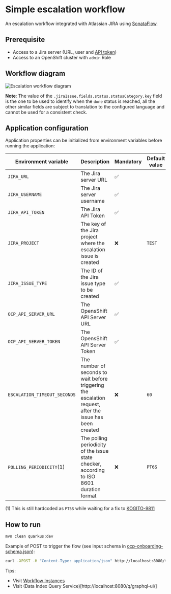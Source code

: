 # Simple escalation workflow
An escalation workflow integrated with Atlassian JIRA using [SonataFlow](https://sonataflow.org/serverlessworkflow/latest/index.html).

## Prerequisite
* Access to a Jira server (URL, user and [API token](https://support.atlassian.com/atlassian-account/docs/manage-api-tokens-for-your-atlassian-account/))
* Access to an OpenShift cluster with `admin` Role

## Workflow diagram
![Escalation workflow diagram](https://github.com/rhdhorchestrator/serverless-workflows/blob/v1.5.x/workflows/escalation/ticketEscalation.svg?raw=true)

**Note**:
The value of the `.jiraIssue.fields.status.statusCategory.key` field is the one to be used to identify when the `done` status is reached, all the other
similar fields are subject to translation to the configured language and cannot be used for a consistent check.

## Application configuration
Application properties can be initialized from environment variables before running the application:

| Environment variable  | Description | Mandatory | Default value |
|-----------------------|-------------|-----------|---------------|
| `JIRA_URL`            | The Jira server URL | ✅ | |
| `JIRA_USERNAME`       | The Jira server username | ✅ | |
| `JIRA_API_TOKEN`      | The Jira API Token | ✅ | |
| `JIRA_PROJECT`        | The key of the Jira project where the escalation issue is created | ❌ | `TEST` |
| `JIRA_ISSUE_TYPE`     | The ID of the Jira issue type to be created | ✅ | |
| `OCP_API_SERVER_URL`  | The OpensShift API Server URL | ✅ | |
| `OCP_API_SERVER_TOKEN`| The OpensShift API Server Token | ✅ | |
| `ESCALATION_TIMEOUT_SECONDS` | The number of seconds to wait before triggering the escalation request, after the issue has been created | ❌ | `60` |
| `POLLING_PERIODICITY`(1) | The polling periodicity of the issue state checker, according to ISO 8601 duration format | ❌ | `PT6S` |

(1) This is still hardcoded as `PT5S` while waiting for a fix to [KOGITO-9811](https://issues.redhat.com/browse/KOGITO-9811)
## How to run

```bash
mvn clean quarkus:dev
```

Example of POST to trigger the flow (see input schema in [ocp-onboarding-schema.json](./src/main/resources/ocp-onboarding-schema.json)):
```bash
curl -XPOST -H "Content-Type: application/json" http://localhost:8080/ticket-escalation -d '{"namespace": "_YOUR_NAMESPACE_"}'
```

Tips:
* Visit [Workflow Instances](http://localhost:8080/q/dev/org.kie.kogito.kogito-quarkus-serverless-workflow-devui/workflowInstances)
* Visit (Data Index Query Service)[http://localhost:8080/q/graphql-ui/]
